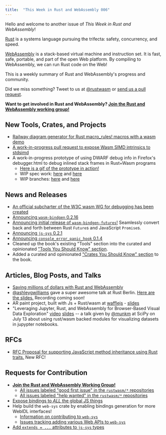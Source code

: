 ```yaml
---
title:  "This Week in Rust and WebAssembly 006"
---
```


Hello and welcome to another issue of *This Week in Rust and WebAssembly*!

[Rust](https://rust-lang.org) is a systems language pursuing the trifecta: safety, concurrency, and speed.

[WebAssembly](http://webassembly.org) is a stack-based virtual machine and instruction set. It is fast, safe, portable, and part of the open Web platform. By compiling to WebAssembly, we can run Rust code on the Web!

This is a weekly summary of Rust and WebAssembly's progress and community.

Did we miss something? Tweet to us at [@rustwasm](https://twitter.com/rustwasm) or [send us a pull request](https://github.com/rustwasm/rustwasm.github.io).

**Want to get involved in Rust and WebAssembly? [Join the Rust and WebAssembly working group!][get-involved]**

## New Tools, Crates, and Projects

* [Railway diagram generator for Rust macro_rules! macros with a wasm demo](https://www.reddit.com/r/rust/comments/96q6jb/show_reddit_a_syntaxdiagram_generator_for_macro/)
* [A work-in-progress pull request to expose Wasm SIMD intrinsics to stdsimd](https://github.com/rust-lang-nursery/stdsimd/pull/549)
* A work-in-progress prototype of using DWARF debug info in Firefox's debugger.html to debug inlined stack frames in Rust+Wasm programs
  * [Here is a gif of the prototype in action!](https://drive.google.com/file/d/1Yf1gXBSWNdSzXomy8GKUOiPuZVFAASfw/view)
  * WIP spec work: [here](https://yurydelendik.github.io/webassembly-dwarf/) and [here](https://gist.github.com/yurydelendik/802f36983d50cedb05f984d784dc5159)
  * WIP branches: [here](https://github.com/yurydelendik/debugger.html/tree/x-scopes) and [here](https://github.com/yurydelendik/emscripten/tree/x-scopes)

## News and Releases

* [An official subcharter of the W3C wasm WG for debugging has been created](https://github.com/WebAssembly/debugging)
* [Announcing `wasm-bindgen` 0.2.16](https://github.com/rustwasm/wasm-bindgen/blob/master/CHANGELOG.md#0216)
* [Announcing initial release of `wasm-bindgen-futures`!](https://crates.io/crates/wasm-bindgen-futures) Seamlessly convert back and forth between Rust `Future`s and JavaScript `Promise`s.
* [Announcing `js-sys` 0.2.1](https://github.com/rustwasm/wasm-bindgen/blob/master/crates/js-sys/CHANGELOG.md#021)
* [Announcing `console_error_panic_hook` 0.1.4](https://crates.io/crates/console_error_panic_hook/0.1.4)
* Cleaned up the book's existing "Tools" section into the curated and opinionated ["Tools You Should Know" section](https://rustwasm.github.io/book/tools.html).
* Added a curated and opinionated ["Crates You Should Know" section](https://rustwasm.github.io/book/crates.html) to the book.

## Articles, Blog Posts, and Talks

* [Saving millions of dollars with Rust and WebAssembly](https://twitter.com/jxxf/status/1027358517462626304)
* [@ashleygwilliams](https://github.com/ashleygwilliams) gave a super awesome talk at Rust Berlin. [Here are the slides.](https://rustwasm.github.io/hello-wasm-bindgen/#1) Recording coming soon!
* AR paint project, built with Js + Rust/wasm at [wafflejs](https://wafflejs.com/) - [slides](https://slides.cwervo.com/wafflejs-webar-2018-08/#/)
* "Leveraging Jupyter, Rust, and WebAssembly for Browser-Based Visual Data Exploration" [video](https://www.youtube.com/watch?v=5dl_m_6T2bU) [slides](https://munkm.github.io/2018-07-13-scipy/#/) -- a talk given by [@munkm](https://github.com/munkm) at SciPy on July 13 about using rust/wasm backed modules for visualizing datasets in jupypter notebooks.

## RFCs

* [RFC Proposal for supporting JavaScript method inheritance using Rust traits.](https://github.com/rustwasm/rfcs/pull/3) New RFC!

## Requests for Contribution

* [**Join the Rust and WebAssembly Working Group!**][get-involved]
  * [All issues labeled "good first issue" in the `rustwasm/*` repositories](https://github.com/issues?q=is%3Aopen+is%3Aissue+user%3Arustwasm+archived%3Afalse+label%3A%22good+first+issue%22)
  * [All issues labeled "help wanted" in the `rustwasm/*` repositories](https://github.com/issues?q=is%3Aopen+is%3Aissue+user%3Arustwasm+archived%3Afalse+label%3A%22help+wanted%22)
* [Expose bindings to *ALL* the global JS things](https://github.com/rustwasm/wasm-bindgen/issues/275)
* Help build the `web-sys` crate by enabling bindings generation for more WebIDL interfaces!
  * [Information on contributing to `web-sys`](https://rustwasm.github.io/wasm-bindgen/web-sys.html)
  * [Issues tracking adding various Web APIs to `web-sys`](https://github.com/rustwasm/wasm-bindgen/issues?q=is%3Aissue+is%3Aopen+label%3Aweb-sys)
* [Add `extends = ...` attributes to `js-sys` types](https://github.com/rustwasm/wasm-bindgen/issues/670)

[get-involved]: https://github.com/rustwasm/team/blob/master/README.md#get-involved
